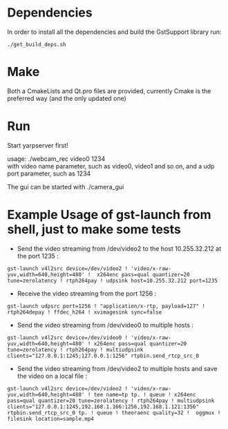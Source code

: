 
Dependencies
=========

In order to install all the dependencies and build the GstSupport library run:

```
./get_build_deps.sh
```

Make
=========

Both a CmakeLists and Qt.pro files are provided, currently Cmake is the preferred way (and the only updated one)

Run
=========
Start yarpserver first!

usage: ./webcam_rec video0 1234  
  with video name parameter, such as video0, video1 and so on, and a udp port parameter, such as 1234

The gui can be started with ./camera_gui

Example Usage of gst-launch from shell, just to make some tests
==========

- Send the video streaming from /dev/video2 to the host 10.255.32.212 at the port 1235 :

```
gst-launch v4l2src device=/dev/video2 ! 'video/x-raw-yuv,width=640,height=480' !  x264enc pass=qual quantizer=20 tune=zerolatency ! rtph264pay ! udpsink host=10.255.32.212 port=1235
```

- Receive the video streaming from the port 1256 : 

```
gst-launch udpsrc port=1256 ! "application/x-rtp, payload=127" ! rtph264depay ! ffdec_h264 ! xvimagesink sync=false
```

- Send the video streaming from /dev/video0 to multiple hosts : 

```
gst-launch v4l2src device=/dev/video0 ! 'video/x-raw-yuv,width=640,height=480' ! x264enc pass=qual quantizer=20 tune=zerolatency ! rtph264pay ! multiudpsink clients="127.0.0.1:1245;127.0.0.1:1256" rtpbin.send_rtcp_src_0
```

- Send the video streaming from /dev/video2 to multiple hosts and save the video on a local file : 

```
gst-launch v4l2src device=/dev/video2 ! 'video/x-raw-yuv,width=640,height=480' ! tee name=tp tp. ! queue ! x264enc pass=qual quantizer=20 tune=zerolatency ! rtph264pay ! multiudpsink clients="127.0.0.1:1245,192.168.1.166:1256,192.168.1.121:1356" rtpbin.send_rtcp_src_0 tp. ! queue ! theoraenc quality=32 !  oggmux ! filesink location=sample.mp4
```


